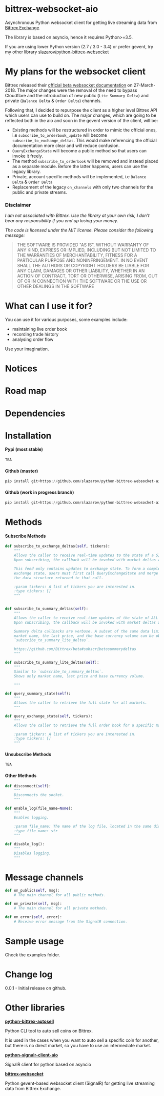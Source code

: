 # bittrex-websocket-aio
Asynchronous Python websocket client for getting live streaming data from [Bittrex Exchange](http://bittrex.com).

The library is based on asyncio, hence it requires Python>=3.5.

If you are using lower Python version (2.7 / 3.0 - 3.4) or prefer gevent, try my other library [slazarov/python-bittrex-websocket](https://github.com/slazarov/python-bittrex-websocket)

# My plans for the websocket client

Bittrex released their [official beta websocket documentation](https://github.com/Bittrex/beta) on 27-March-2018.
The major changes were the removal of the need to bypass Cloudflare and the introduction of new public (`Lite Summary Delta`) and private (`Balance Delta` & `Order Delta`) channels.

Following that, I decided to repurpose the client as a higher level Bittrex API which users can use to build on. The major changes, which are going to be reflected both in the aio and soon in the gevent version of the client, will be:

* Existing methods will be restructured in order to mimic the official ones, i.e `subscribe_to_orderbook_update` will become `subscribe_to_exchange_deltas`. This would make referencing the official documentation more clear and will reduce confusion.
* `QueryExchangeState` will become a public method so that users can invoke it freely.
* The method `subscribe_to_orderbook` will be removed and instead placed as a separate module. Before the latter happens, users can use the legacy library.
* Private, account specific methods will be implemented, i.e `Balance Delta` & `Order Delta`
* Replacement of the legacy `on_channels` with only two channels for the public and private streams.

### Disclaimer

*I am not associated with Bittrex. Use the library at your own risk, I don't bear any responsibility if you end up losing your money.*

*The code is licensed under the MIT license. Please consider the following message:*
> THE SOFTWARE IS PROVIDED "AS IS", WITHOUT WARRANTY OF ANY KIND, EXPRESS OR
IMPLIED, INCLUDING BUT NOT LIMITED TO THE WARRANTIES OF MERCHANTABILITY, FITNESS
FOR A PARTICULAR PURPOSE AND NONINFRINGEMENT. IN NO EVENT SHALL THE AUTHORS OR
COPYRIGHT HOLDERS BE LIABLE FOR ANY CLAIM, DAMAGES OR OTHER LIABILITY, WHETHER
IN AN ACTION OF CONTRACT, TORT OR OTHERWISE, ARISING FROM, OUT OF OR IN
CONNECTION WITH THE SOFTWARE OR THE USE OR OTHER DEALINGS IN THE SOFTWARE

# What can I use it for?
You can use it for various purposes, some examples include:
* maintaining live order book
* recording trade history
* analysing order flow

Use your imagination.

# Notices

# Road map

# Dependencies

# Installation
#### Pypi (most stable)
```python
TBA
```
#### Github (master)
```python
pip install git+https://github.com/slazarov/python-bittrex-websocket-aio.git
```
#### Github (work in progress branch)
```python
pip install git+https://github.com/slazarov/python-bittrex-websocket-aio.git@next-version-number
```
# Methods
#### Subscribe Methods
```python
def subscribe_to_exchange_deltas(self, tickers):
    """
    Allows the caller to receive real-time updates to the state of a SINGLE market.
    Upon subscribing, the callback will be invoked with market deltas as they occur.

    This feed only contains updates to exchange state. To form a complete picture of
    exchange state, users must first call QueryExchangeState and merge deltas into
    the data structure returned in that call.

    :param tickers: A list of tickers you are interested in.
    :type tickers: []
    """


def subscribe_to_summary_deltas(self):
    """
    Allows the caller to receive real-time updates of the state of ALL markets.
    Upon subscribing, the callback will be invoked with market deltas as they occur.

    Summary delta callbacks are verbose. A subset of the same data limited to the
    market name, the last price, and the base currency volume can be obtained via
    `subscribe_to_summary_lite_deltas`.

    https://github.com/Bittrex/beta#subscribetosummarydeltas
    """

def subscribe_to_summary_lite_deltas(self):
    """
    Similar to `subscribe_to_summary_deltas`.
    Shows only market name, last price and base currency volume.

    """

def query_summary_state(self):
    """
    Allows the caller to retrieve the full state for all markets.
    """

def query_exchange_state(self, tickers):
    """
    Allows the caller to retrieve the full order book for a specific market.

    :param tickers: A list of tickers you are interested in.
    :type tickers: []
    """
```

#### Unsubscribe Methods

```python
TBA
```

#### Other Methods

```python
def disconnect(self):
    """
    Disconnects the socket.
    """

def enable_log(file_name=None):
    """
    Enables logging.

    :param file_name: The name of the log file, located in the same directory as the executing script.
    :type file_name: str
    """

def disable_log():
    """
    Disables logging.
    """
```

# Message channels
```python
def on_public(self, msg):
    # The main channel for all public methods.

def on_private(self, msg):
    # The main channel for all private methods.

def on_error(self, error):
    # Receive error message from the SignalR connection.

```

# Sample usage
Check the examples folder.

# Change log
0.0.1 - Initial release on github.

# Other libraries
**[python-bittrex-autosell](https://github.com/slazarov/python-bittrex-autosell)**

Python CLI tool to auto sell coins on Bittrex.

It is used in the cases when you want to auto sell a specific coin for another, but there is no direct market, so you have to use an intermediate market.

**[python-signalr-client-aio](https://github.com/slazarov/python-signalr-client)**

SignalR client for python based on asyncio

**[bittrex-websocket](https://github.com/slazarov/python-bittrex-websocket)**

Python gevent-based websocket client (SignalR) for getting live streaming data from Bittrex Exchange.
